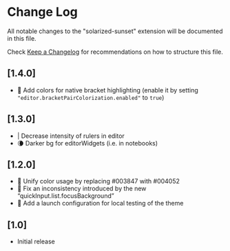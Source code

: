 # Change Log

All notable changes to the "solarized-sunset" extension will be documented in this file.

Check [Keep a Changelog](http://keepachangelog.com/) for recommendations on how to structure this file.

## [1.4.0]
- 🌈 Add colors for native bracket highlighting (enable it by setting `"editor.bracketPairColorization.enabled"` to `true`)

## [1.3.0]
- | Decrease intensity of rulers in editor
- 🌘 Darker bg for editorWidgets (i.e. in notebooks)

## [1.2.0]

- 🎨 Unify color usage by replacing #003847 with #004052
- 🐛 Fix an inconsistency introduced by the new “quickInput.list.focusBackground”
- 🚀 Add a launch configuration for local testing of the theme

## [1.0]

- Initial release
